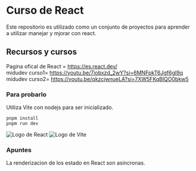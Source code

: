 # Curso de React
Este repositorio es utilizado como un conjunto de proyectos para aprender a utilizar manejar y mjorar con react.

## Recursos y cursos
Pagina ofical de React = https://es.react.dev/  
midudev curso1= https://youtu.be/7iobxzd_2wY?si=6MNFpkT6Jgf6gI9q
midudev curso2= https://youtu.be/qkzcjwnueLA?si=7XW5FKqBlQO0bkw5

### Para probarlo
Utiliza Vite con nodejs para ser inicializado.
``` shell
pnpm install
pnpm run dev
``` 

![Logo de React](https://upload.wikimedia.org/wikipedia/commons/a/a7/React-icon.svg)
![Logo de Vite](https://vitejs.dev/logo-with-shadow.png)

### Apuntes
La renderizacion de los estado en React son asincronas.

